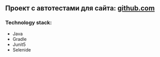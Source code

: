 ## Проект с автотестами для сайта: [github.com](https://github.com//)
### Technology stack:
- Java
- Gradle
- Junit5
- Selenide